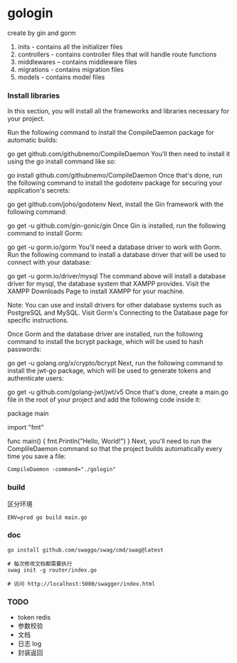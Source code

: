 # gologin
create by gin and gorm 

1. inits - contains all the initializer files 
2. controllers - contains controller files that will handle route functions 
3. middlewares – contains middleware files 
4. migrations - contains migration files 
5. models - contains model files

### Install libraries
In this section, you will install all the frameworks and libraries necessary for your project.

Run the following command to install the CompileDaemon package for automatic builds:

go get github.com/githubnemo/CompileDaemon
You’ll then need to install it using the go install command like so:

go install github.com/githubnemo/CompileDaemon
Once that's done, run the following command to install the godotenv package for securing your application's secrets:

go get github.com/joho/godotenv
Next, install the Gin framework with the following command:

go get -u github.com/gin-gonic/gin
Once Gin is installed, run the following command to install Gorm:

go get -u gorm.io/gorm
You'll need a database driver to work with Gorm. Run the following command to install a database driver that will be used to connect with your database:

go get -u gorm.io/driver/mysql
The command above will install a database driver for mysql, the database system that XAMPP provides. Visit the XAMPP Downloads Page to install XAMPP for your machine.

Note: You can use and install drivers for other database systems such as PostgreSQL and MySQL. Visit Gorm's Connecting to the Database page for specific instructions.

Once Gorm and the database driver are installed, run the following command to install the bcrypt package, which will be used to hash passwords:

go get -u golang.org/x/crypto/bcrypt
Next, run the following command to install the jwt-go package, which will be used to generate tokens and authenticate users:

go get -u github.com/golang-jwt/jwt/v5
Once that's done, create a main.go file in the root of your project and add the following code inside it:

package main

import "fmt"

func main() {
 fmt.Println("Hello, World!")
}
Next, you'll need to run the ComplileDaemon command so that the project builds automatically every time you save a file:

```
CompileDaemon -command="./gologin"
```

### build

区分环境

```shell
ENV=prod go build main.go
```

### doc

```shell
go install github.com/swaggo/swag/cmd/swag@latest

# 每次修改文档都需要执行
swag init -g router/index.go

# 访问 http://localhost:5000/swagger/index.html
```


### TODO

* token redis
* 参数校验
* 文档
* 日志 log
* 封装返回